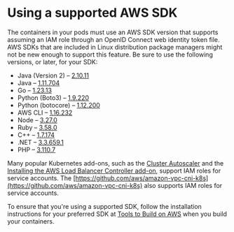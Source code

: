 # Using a supported AWS SDK<a name="iam-roles-for-service-accounts-minimum-sdk"></a>

The containers in your pods must use an AWS SDK version that supports assuming an IAM role through an OpenID Connect web identity token file\. AWS SDKs that are included in Linux distribution package managers might not be new enough to support this feature\. Be sure to use the following versions, or later, for your SDK:
+ Java \(Version 2\) – [2\.10\.11](https://github.com/aws/aws-sdk-java-v2/releases/tag/2.10.11)
+ Java – [1\.11\.704](https://github.com/aws/aws-sdk-java/releases/tag/1.11.704)
+ Go – [1\.23\.13](https://github.com/aws/aws-sdk-go/releases/tag/v1.23.13)
+ Python \(Boto3\) – [1\.9\.220](https://github.com/boto/boto3/releases/tag/1.9.220)
+ Python \(botocore\) – [1\.12\.200](https://github.com/boto/botocore/releases/tag/1.12.200)
+ AWS CLI – [1\.16\.232](https://github.com/aws/aws-cli/releases/tag/1.16.232)
+ Node – [3\.27\.0](https://github.com/aws/aws-sdk-js-v3/releases/tag/v3.27.0)
+ Ruby – [3\.58\.0](https://github.com/aws/aws-sdk-ruby/blob/version-3/gems/aws-sdk-core/CHANGELOG.md#3580-2019-07-01)
+ C\+\+ – [1\.7\.174](https://github.com/aws/aws-sdk-cpp/releases/tag/1.7.174)
+ \.NET – [3\.3\.659\.1](https://github.com/aws/aws-sdk-net/releases/tag/3.3.659.1)
+ PHP – [3\.110\.7](https://github.com/aws/aws-sdk-php/releases/tag/3.110.7)

Many popular Kubernetes add\-ons, such as the [Cluster Autoscaler](https://github.com/kubernetes/autoscaler/tree/master/cluster-autoscaler) and the [Installing the AWS Load Balancer Controller add\-on](aws-load-balancer-controller.md), support IAM roles for service accounts\. The [https://github.com/aws/amazon-vpc-cni-k8s](https://github.com/aws/amazon-vpc-cni-k8s) also supports IAM roles for service accounts\.

To ensure that you're using a supported SDK, follow the installation instructions for your preferred SDK at [Tools to Build on AWS](https://aws.amazon.com/tools/) when you build your containers\. 